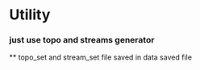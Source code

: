 # Utility
### just use topo and streams generator
** topo_set and stream_set file saved in data saved file